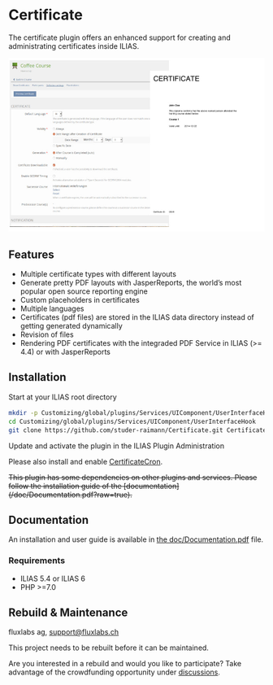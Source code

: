 # Certificate

The certificate plugin offers an enhanced support for creating and administrating certificates inside ILIAS.

![001](doc/images/certificate_plugin_preview.jpg)

## Features

* Multiple certificate types with different layouts
* Generate pretty PDF layouts with JasperReports, the world’s most popular open source reporting engine
* Custom placeholders in certificates
* Multiple languages
* Certificates (pdf files) are stored in the ILIAS data directory instead of getting generated dynamically
* Revision of files
* Rendering PDF certificates with the integraded PDF Service in ILIAS (>= 4.4) or with JasperReports

## Installation
Start at your ILIAS root directory
```bash
mkdir -p Customizing/global/plugins/Services/UIComponent/UserInterfaceHook
cd Customizing/global/plugins/Services/UIComponent/UserInterfaceHook
git clone https://github.com/studer-raimann/Certificate.git Certificate
```
Update and activate the plugin in the ILIAS Plugin Administration

Please also install and enable [CertificateCron](https://github.com/studer-raimann/CertificateCron).

<del>
This plugin has some dependencies on other plugins and services. 
Please follow the installation guide of the [documentation](/doc/Documentation.pdf?raw=true).
</del>

## Documentation

An installation and user guide is available in [the doc/Documentation.pdf](/doc/Documentation.pdf?raw=true) file.

### Requirements
* ILIAS 5.4 or ILIAS 6
* PHP >=7.0

## Rebuild & Maintenance

fluxlabs ag, support@fluxlabs.ch

This project needs to be rebuilt before it can be maintained.

Are you interested in a rebuild and would you like to participate?
Take advantage of the crowdfunding opportunity under [discussions](https://github.com/fluxapps/Certificate/discussions/1).

